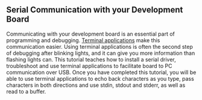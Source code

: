 ## Serial Communication with your Development Board

Communicating with your development board is an essential part of programming and debugging. [Terminal applications](serial_communication.md#terminal-applications) make this communication easier. Using terminal applications is often the second step of debugging after blinking lights, and it can give you more information than flashing lights can. This tutorial teaches how to install a serial driver, troubleshoot and use terminal applications to facilitate board to PC communication over USB. Once you have completed this tutorial, you will be able to use terminal applications to echo back characters as you type, pass characters in both directions and use stdin, stdout and stderr, as well as read to a buffer.
